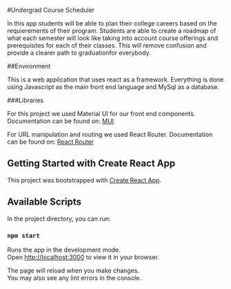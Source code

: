 #Undergrad Course Scheduler

In this app students will be able to plan their college careers based on the requierements of their program. Students are able to create a roadmap of what each semester will look like taking into account course offerings and prerequisites for each of their classes. This will remove confusion and provide a clearer path to graduationfor everybody. 

##Environment

This is a web application that uses react as a framework. Everything is done using Javascript as the main front end language and MySql as a database. 

###Libraries

For this project we used Material UI for our front end components. Documentation can be found on: [MUI](https://mui.com/material-ui/getting-started/overview/)

For URL manipulation and routing we used React Router. Documentation can be found on: [React Router](https://reactrouter.com/en/main)

## Getting Started with Create React App

This project was bootstrapped with [Create React App](https://github.com/facebook/create-react-app).

## Available Scripts

In the project directory, you can run:

### `npm start`

Runs the app in the development mode.\
Open [http://localhost:3000](http://localhost:3000) to view it in your browser.

The page will reload when you make changes.\
You may also see any lint errors in the console.

